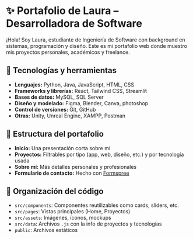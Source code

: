 # ✨ Portafolio de Laura – Desarrolladora de Software 

¡Hola! Soy Laura, estudiante de Ingeniería de Software con background en sistemas, programación y diseño. Este es mi portafolio web donde muestro mis proyectos personales, académicos y freelance.

## 🚀 Tecnologías y herramientas

- **Lenguajes:** Python, Java, JavaScript, HTML, CSS
- **Frameworks y librerías:** React, Tailwind CSS, Streamlit
- **Bases de datos:** MySQL, SQL Server
- **Diseño y modelado:** Figma, Blender, Canva, photoshop
- **Control de versiones:** Git, GitHub
- **Otras:** Unity, Unreal Engine, XAMPP, Postman

## 🧩 Estructura del portafolio

- **Inicio:** Una presentación corta sobre mí
- **Proyectos:** Filtrables por tipo (app, web, diseño, etc.) y por tecnología usada
- **Sobre mí:** Más detalles personales y profesionales
- **Formulario de contacto:** Hecho con [Formspree](https://formspree.io)

## 📁 Organización del código

- `src/components`: Componentes reutilizables como cards, sliders, etc.
- `src/pages`: Vistas principales (Home, Proyectos)
- `src/assets`: Imágenes, íconos, mockups
- `src/data`: Archivos `.js` con la info de proyectos y tecnologías
- `public`: Archivos estáticos
